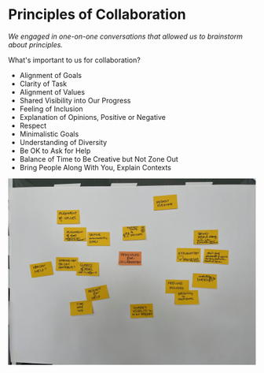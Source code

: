 # Principles of Collaboration

_We engaged in one-on-one conversations that allowed us to brainstorm about principles._

What's important to us for collaboration?

* Alignment of Goals
* Clarity of Task
* Alignment of Values
* Shared Visibility into Our Progress
* Feeling of Inclusion
* Explanation of Opinions, Positive or Negative
* Respect
* Minimalistic Goals
* Understanding of Diversity
* Be OK to Ask for Help
* Balance of Time to Be Creative but Not Zone Out
* Bring People Along With You, Explain Contexts

![](../graphic-captures/principlescolab.jpeg)
